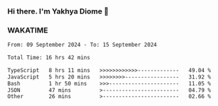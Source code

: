 ### Hi there. I'm Yakhya Diome 👋

### WAKATIME
<!--START_SECTION:waka-->

```txt
From: 09 September 2024 - To: 15 September 2024

Total Time: 16 hrs 42 mins

TypeScript   8 hrs 11 mins   >>>>>>>>>>>>-------------   49.04 %
JavaScript   5 hrs 20 mins   >>>>>>>>-----------------   31.92 %
Bash         1 hr 50 mins    >>>----------------------   11.05 %
JSON         47 mins         >------------------------   04.79 %
Other        26 mins         >------------------------   02.66 %
```

<!--END_SECTION:waka-->
